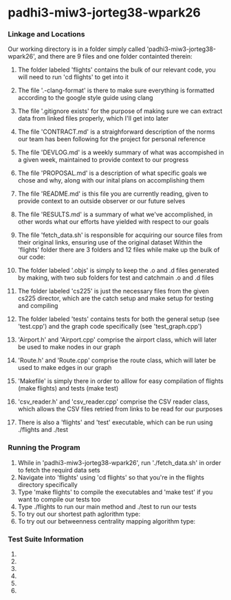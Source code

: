 # padhi3-miw3-jorteg38-wpark26

### Linkage and Locations
Our working directory is in a folder simply called 'padhi3-miw3-jorteg38-wpark26', and there are 9 files and one folder containted therein:
1. The folder labeled 'flights' contains the bulk of our relevant code, you will need to run 'cd flights' to get into it
2. The file '.-clang-format' is there to make sure everything is formatted according to the google style guide using clang
3. The file '.gitignore exists' for the purpose of making sure we can extract data from linked files properly, which I'll get into later
4. The file 'CONTRACT.md' is a straighforward description of the norms our team has been following for the project for personal reference
5. The file 'DEVLOG.md' is a weekly summary of what was accompished in a given week, maintained to provide context to our progress
6. The file 'PROPOSAL.md' is a description of what specific goals we chose and why, along with our inital plans on accomplishing them
7. The file 'README.md' is this file you are currently reading, given to provide context to an outside observer or our future selves
8. The file 'RESULTS.md' is a summary of what we've accomplished, in other words what our efforts have yielded with respect to our goals
9. The file 'fetch_data.sh' is responsible for acquiring our source files from their original links, ensuring use of the original dataset
Within the 'flights' folder there are 3 folders and 12 files while make up the bulk of our code:
1. The folder labeled '.objs' is simply to keep the .o and .d files generated by making, with two sub folders for test and catchmain .o and .d files
2. The folder labeled 'cs225' is just the necessary files from the given cs225 director, which are the catch setup and make setup for testing and compiling
3. The folder labeled 'tests' contains tests for both the general setup (see 'test.cpp') and the graph code specifically (see 'test_graph.cpp')
4. 'Airport.h' and 'Airport.cpp' comprise the airport class, which will later be used to make nodes in our graph
5. 'Route.h' and 'Route.cpp' comprise the route class, which will later be used to make edges in our graph
6. 'Makefile' is simply there in order to alllow for easy compilation of flights (make flights) and tests (make test)
7. 'csv_reader.h' and 'csv_reader.cpp' comprise the CSV reader class, which allows the CSV files retried from links to be read for our purposes

9. There is also a 'flights' and 'test' executable, which can be run using ./flights and ./test

 
### Running the Program
1. While in 'padhi3-miw3-jorteg38-wpark26', run './fetch_data.sh' in order to fetch the requird data sets
2. Navigate into 'flights' using 'cd flights' so that you're in the flights directory specifically
3. Type 'make flights' to compile the executables and 'make test' if you want to compile our tests too
4. Type ./flights to run our main method and ./test to run our tests
5. To try out our shortest path aglorithm type:
6. To try out our betweenness centrality mapping algorithm type:

### Test Suite Information
1. 
2. 
3. 
4. 
5. 
6. 

